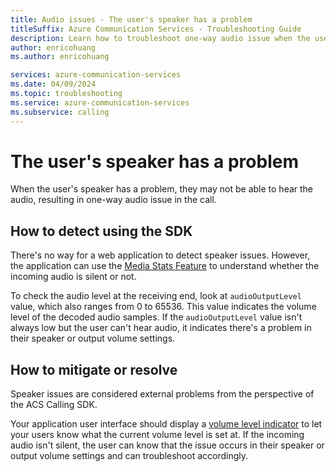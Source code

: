 ```yaml
---
title: Audio issues - The user's speaker has a problem
titleSuffix: Azure Communication Services - Troubleshooting Guide
description: Learn how to troubleshoot one-way audio issue when the user's speaker has a problem.
author: enricohuang
ms.author: enricohuang

services: azure-communication-services
ms.date: 04/09/2024
ms.topic: troubleshooting
ms.service: azure-communication-services
ms.subservice: calling
---
```


# The user's speaker has a problem
When the user's speaker has a problem, they may not be able to hear the audio, resulting in one-way audio issue in the call.

## How to detect using the SDK
There's no way for a web application to detect speaker issues.
However, the application can use the [Media Stats Feature](../../../../concepts/voice-video-calling/media-quality-sdk.md) 
to understand whether the incoming audio is silent or not.

To check the audio level at the receiving end, look at `audioOutputLevel` value, which also ranges from 0 to 65536.
This value indicates the volume level of the decoded audio samples.
If the `audioOutputLevel` value isn't always low but the user can't hear audio, it indicates there's a problem in their speaker or output volume settings.

## How to mitigate or resolve
Speaker issues are considered external problems from the perspective of the ACS Calling SDK.

Your application user interface should display a [volume level indicator](../../../../quickstarts/voice-video-calling/get-started-volume-indicator.md?pivots=platform-web) to let your users know what the current volume level is set at.
If the incoming audio isn't silent, the user can know that the issue occurs in their speaker or output volume settings and can troubleshoot accordingly.
